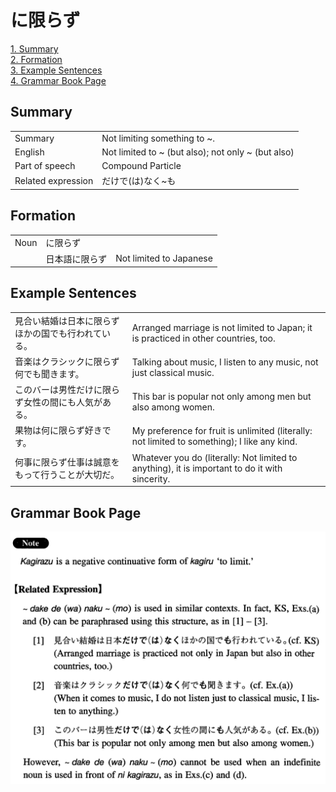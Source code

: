 # に限らず

[1. Summary](#summary)<br>
[2. Formation](#formation)<br>
[3. Example Sentences](#example-sentences)<br>
[4. Grammar Book Page](#grammar-book-page)<br>


## Summary

<table><tr>   <td>Summary</td>   <td>Not limiting something to ~.</td></tr><tr>   <td>English</td>   <td>Not limited to ~ (but also); not only ~ (but also)</td></tr><tr>   <td>Part of speech</td>   <td>Compound Particle</td></tr><tr>   <td>Related expression</td>   <td>だけで(は)なく~も</td></tr></table>

## Formation

<table class="table"><tbody><tr class="tr head"><td class="td"><span class="bold">Noun</span></td><td class="td"><span class="concept">に限らず</span></td><td class="td"></td></tr><tr class="tr"><td class="td"></td><td class="td"><span>日本語</span><span class="concept">に限らず</span></td><td class="td"><span>Not limited to Japanese</span></td></tr></tbody></table>

## Example Sentences

<table><tr>   <td>見合い結婚は日本に限らずほかの国でも行われている。</td>   <td>Arranged marriage is not limited to Japan; it is practiced in other countries, too.</td></tr><tr>   <td>音楽はクラシックに限らず何でも聞きます。</td>   <td>Talking about music, I listen to any music, not just classical music.</td></tr><tr>   <td>このバーは男性だけに限らず女性の間にも人気がある。</td>   <td>This bar is popular not only among men but also among women.</td></tr><tr>   <td>果物は何に限らず好きです。</td>   <td>My preference for fruit is unlimited (literally: not limited to something); I like any kind.</td></tr><tr>   <td>何事に限らず仕事は誠意をもって行うことが大切だ。</td>   <td>Whatever you do (literally: Not limited to anything), it is important to do it with sincerity.</td></tr></table>

## Grammar Book Page

![](../img/Intermediateに限らず.png)

